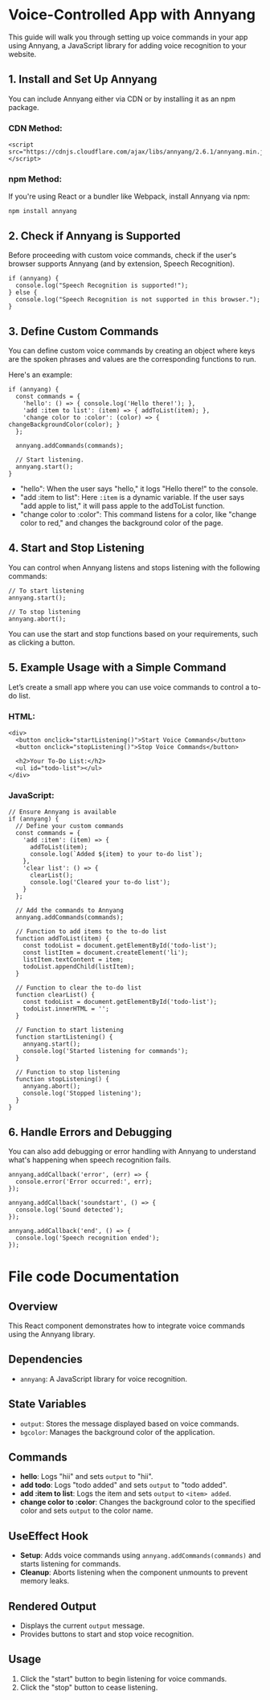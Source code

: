 # Voice-Controlled App with Annyang

This guide will walk you through setting up voice commands in your app using Annyang, a JavaScript library for adding voice recognition to your website.

## 1. Install and Set Up Annyang

You can include Annyang either via CDN or by installing it as an npm package.

### CDN Method:
```
<script src="https://cdnjs.cloudflare.com/ajax/libs/annyang/2.6.1/annyang.min.js"></script>
```

### npm Method:

If you're using React or a bundler like Webpack, install Annyang via npm:
```
npm install annyang
```
## 2. Check if Annyang is Supported

Before proceeding with custom voice commands, check if the user's browser supports Annyang (and by extension, Speech Recognition).
```
if (annyang) {
  console.log("Speech Recognition is supported!");
} else {
  console.log("Speech Recognition is not supported in this browser.");
}
```
## 3. Define Custom Commands

You can define custom voice commands by creating an object where keys are the spoken phrases and values are the corresponding functions to run.

Here's an example:
```
if (annyang) {
  const commands = {
    'hello': () => { console.log('Hello there!'); },
    'add :item to list': (item) => { addToList(item); },
    'change color to :color': (color) => { changeBackgroundColor(color); }
  };

  annyang.addCommands(commands);

  // Start listening.
  annyang.start();
}
```
- "hello": When the user says "hello," it logs "Hello there!" to the console.
- "add :item to list": Here `:item` is a dynamic variable. If the user says "add apple to list," it will pass apple to the addToList function.
- "change color to :color": This command listens for a color, like "change color to red," and changes the background color of the page.

## 4. Start and Stop Listening

You can control when Annyang listens and stops listening with the following commands:
```
// To start listening
annyang.start();

// To stop listening
annyang.abort();
```
You can use the start and stop functions based on your requirements, such as clicking a button.

## 5. Example Usage with a Simple Command

Let’s create a small app where you can use voice commands to control a to-do list.

### HTML:
```
<div>
  <button onclick="startListening()">Start Voice Commands</button>
  <button onclick="stopListening()">Stop Voice Commands</button>

  <h2>Your To-Do List:</h2>
  <ul id="todo-list"></ul>
</div>
```
### JavaScript:
```
// Ensure Annyang is available
if (annyang) {
  // Define your custom commands
  const commands = {
    'add :item': (item) => {
      addToList(item);
      console.log(`Added ${item} to your to-do list`);
    },
    'clear list': () => {
      clearList();
      console.log('Cleared your to-do list');
    }
  };

  // Add the commands to Annyang
  annyang.addCommands(commands);

  // Function to add items to the to-do list
  function addToList(item) {
    const todoList = document.getElementById('todo-list');
    const listItem = document.createElement('li');
    listItem.textContent = item;
    todoList.appendChild(listItem);
  }

  // Function to clear the to-do list
  function clearList() {
    const todoList = document.getElementById('todo-list');
    todoList.innerHTML = '';
  }

  // Function to start listening
  function startListening() {
    annyang.start();
    console.log('Started listening for commands');
  }

  // Function to stop listening
  function stopListening() {
    annyang.abort();
    console.log('Stopped listening');
  }
}
```
## 6. Handle Errors and Debugging

You can also add debugging or error handling with Annyang to understand what's happening when speech recognition fails.
```
annyang.addCallback('error', (err) => {
  console.error('Error occurred:', err);
});

annyang.addCallback('soundstart', () => {
  console.log('Sound detected');
});

annyang.addCallback('end', () => {
  console.log('Speech recognition ended');
});
```

# File code Documentation

## Overview

This React component demonstrates how to integrate voice commands using the Annyang library.

## Dependencies

- `annyang`: A JavaScript library for voice recognition.

## State Variables

- `output`: Stores the message displayed based on voice commands.
- `bgcolor`: Manages the background color of the application.

## Commands

- **hello**: Logs "hii" and sets `output` to "hii".
- **add todo**: Logs "todo added" and sets `output` to "todo added".
- **add :item to list**: Logs the item and sets `output` to `<item> added`.
- **change color to :color**: Changes the background color to the specified color and sets `output` to the color name.

## UseEffect Hook

- **Setup**: Adds voice commands using `annyang.addCommands(commands)` and starts listening for commands.
- **Cleanup**: Aborts listening when the component unmounts to prevent memory leaks.

## Rendered Output

- Displays the current `output` message.
- Provides buttons to start and stop voice recognition.

## Usage

1. Click the "start" button to begin listening for voice commands.
2. Click the "stop" button to cease listening.
